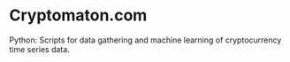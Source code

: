 # Cryptomaton.com
Python: Scripts for data gathering and machine learning of cryptocurrency time series data. 
